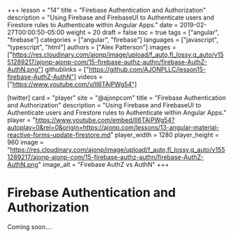 +++
lesson = "14"
title = "Firebase Authentication and Authorization"
description = "Using Firebase and FirebaseUI to Authenticate users and Firestore rules to Authenticate within Angular Apps."
date = 2019-02-27T00:00:50-05:00
weight = 20
draft = false
toc = true
tags = ["angular", "firebase"]
categories = ["angular", "firebase"]
languages = ["javascript", "typescript", "html"]
authors = ["Alex Patterson"]
images = ["https://res.cloudinary.com/ajonp/image/upload/f_auto,fl_lossy,q_auto/v1551289217/ajonp-ajonp-com/15-firebase-authz-authn/firebase-AuthZ-AuthN.png"]
githublinks = ["https://github.com/AJONPLLC/lesson15-firebase-AuthZ-AuthN"]
videos = ["https://www.youtube.com/v/II6TAjPWg54"]

[twitter]
  card = "player"
  site = "@ajonpcom"
  title = "Firebase Authentication and Authorization"
  description = "Using Firebase and FirebaseUI to Authenticate users and Firestore rules to Authenticate within Angular Apps."
  player = "https://www.youtube.com/embed/II6TAjPWg54?autoplay=0&rel=0&origin=https://ajonp.com/lessons/13-angular-material-reactive-forms-update-firestore.md"
  player_width = 1280
  player_height = 960
  image = "https://res.cloudinary.com/ajonp/image/upload/f_auto,fl_lossy,q_auto/v1551289217/ajonp-ajonp-com/15-firebase-authz-authn/firebase-AuthZ-AuthN.png"
  image_alt = "Firebase AuthZ vs AuthN"
+++

# Firebase Authentication and Authorization

Coming soon....